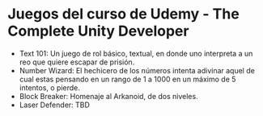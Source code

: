 # Juegos del curso de Udemy - The Complete Unity Developer
* Text 101: Un juego de rol básico, textual, en donde uno interpreta a un reo que quiere escapar de prisión.
* Number Wizard: El hechicero de los números intenta adivinar aquel de cual estas pensando en un rango de 1 a 1000 en un máximo de 5 intentos, o pierde.
* Block Breaker: Homenaje al Arkanoid, de dos niveles.
* Laser Defender: TBD
